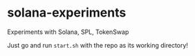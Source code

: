 # solana-experiments

Experiments with Solana, SPL, TokenSwap

Just go and run `start.sh` with the repo as its working directory!